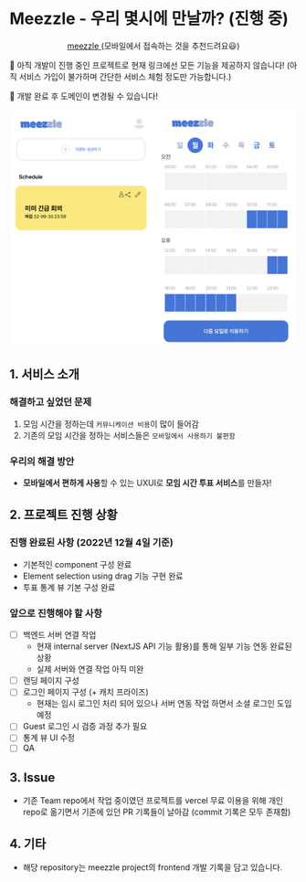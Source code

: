 # Meezzle - 우리 몇시에 만날까? (진행 중)
<p align="center">
<a href="https://meezzle.vercel.app/"> meezzle </a>
<a> (모바일에서 접속하는 것을 추천드려요😃)</a>
</p>
<p>
<a>🚨 아직 개발이 진행 중인 프로젝트로 현재 링크에선 모든 기능을 제공하지 않습니다! (아직 서비스 가입이 불가하며 간단한 서비스 체험 정도만 가능합니다.) </a>

<a>🚨 개발 완료 후 도메인이 변경될 수 있습니다!</a>
</p>

<p align="center">
    <img src="assets/landing.jpg" title="landing" width="250">
    <img src="assets/vote.jpg" title="landing" width="250">
</p>

## 1. 서비스 소개
### 해결하고 싶었던 문제
1. 모임 시간을 정하는데 `커뮤니케이션 비용`이 많이 들어감
2. 기존의 모임 시간을 정하는 서비스들은 `모바일에서 사용하기 불편함`
### 우리의 해결 방안
* **모바일에서 편하게 사용**할 수 있는 UXUI로 **모임 시간 투표 서비스**를 만들자!

## 2. 프로젝트 진행 상황
### 진행 완료된 사항 (2022년 12월 4일 기준)

  * 기본적인 component 구성 완료
  * Element selection using drag 기능 구현 완료
  * 투표 통계 뷰 기본 구성 완료
  
### 앞으로 진행해야 할 사항

- [ ] 백엔드 서버 연결 작업 
    * 현재 internal server (NextJS API 기능 활용)를 통해 일부 기능 연동 완료된 상황
    * 실제 서버와 연결 작업 아직 미완
- [ ] 랜딩 페이지 구성 
- [ ] 로그인 페이지 구성 (+ 캐치 프라이즈)
    - 현재는 임시 로그인 처리 되어 있으나 서버 연동 작업 하면서 소셜 로그인 도입 예정
- [ ] Guest 로그인 시 검증 과정 추가 필요
- [ ] 통계 뷰 UI 수정
- [ ] QA

## 3. Issue
* 기존 Team repo에서 작업 중이였던 프로젝트를 vercel 무료 이용을 위해 개인 repo로 옮기면서 기존에 있던 PR 기록들이 날아감 (commit 기록은 모두 존재함)

## 4. 기타
* 해당 repository는 meezzle project의 frontend 개발 기록을 담고 있습니다. 
